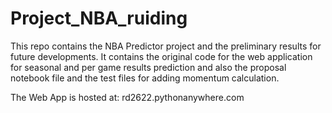 # Project_NBA_ruiding

This repo contains the NBA Predictor project and the preliminary results for future developments.
It contains the original code for the web application for seasonal and per game results prediction and also the 
proposal notebook file and the test files for adding momentum calculation.

The Web App is hosted at:
rd2622.pythonanywhere.com
